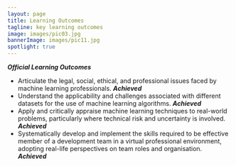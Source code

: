```yaml
---
layout: page
title: Learning Outcomes
tagline: key learning outcomes
image: images/pic03.jpg
bannerImage: images/pic11.jpg
spotlight: true
---
```


***Official Learning Outcomes***

- Articulate the legal, social, ethical, and professional issues faced by machine learning professionals. ***Achieved***
- Understand the applicability and challenges associated with different datasets for the use of machine learning algorithms. ***Achieved***
- Apply and critically appraise machine learning techniques to real-world problems, particularly where technical risk and uncertainty is involved.  ***Achieved***
- Systematically develop and implement the skills required to be effective member of a development team in a virtual professional environment, adopting real-life perspectives on team roles and organisation. ***Achieved***
